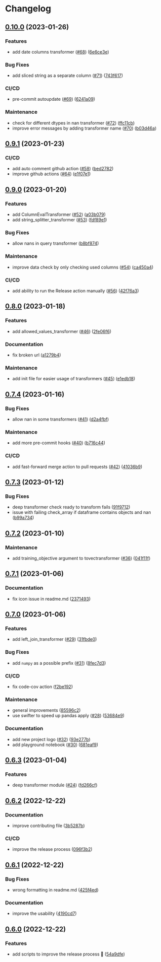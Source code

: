 # Changelog

## [0.10.0](https://github.com/chrislemke/sk-transformers/compare/v0.9.1...v0.10.0) (2023-01-26)


### Features

* add date columns transformer ([#68](https://github.com/chrislemke/sk-transformers/issues/68)) ([6e6ce3e](https://github.com/chrislemke/sk-transformers/commit/6e6ce3e305dc7a811e2867b4f7ab7605c54cc8f8))


### Bug Fixes

* add sliced string as a separate column ([#71](https://github.com/chrislemke/sk-transformers/issues/71)) ([743f617](https://github.com/chrislemke/sk-transformers/commit/743f61781f964bcbc481bb1fb47b0e7b878fda81))


### CI/CD

* pre-commit autoupdate ([#69](https://github.com/chrislemke/sk-transformers/issues/69)) ([6241a09](https://github.com/chrislemke/sk-transformers/commit/6241a09947fbbbcb6efc1da0043e7a1bfbe6001e))


### Maintenance

* check for different dtypes in nan transformer ([#72](https://github.com/chrislemke/sk-transformers/issues/72)) ([ffc11cb](https://github.com/chrislemke/sk-transformers/commit/ffc11cb5d17733663a0f8f8e87dac37fe3bc9f25))
* improve error messages by adding transformer name ([#70](https://github.com/chrislemke/sk-transformers/issues/70)) ([b03d46a](https://github.com/chrislemke/sk-transformers/commit/b03d46a6377cb233c143317c39ce80f75d562b87))

## [0.9.1](https://github.com/chrislemke/sk-transformers/compare/v0.9.0...v0.9.1) (2023-01-23)


### CI/CD

* add auto comment github action ([#58](https://github.com/chrislemke/sk-transformers/issues/58)) ([bed2782](https://github.com/chrislemke/sk-transformers/commit/bed2782594ac6881d4ac1f2e7643de4f293cf80b))
* improve github actions ([#64](https://github.com/chrislemke/sk-transformers/issues/64)) ([e1f07e1](https://github.com/chrislemke/sk-transformers/commit/e1f07e1b41e1ae81c72b7306c6323a54ff9d0319))

## [0.9.0](https://github.com/chrislemke/sk-transformers/compare/v0.8.0...v0.9.0) (2023-01-20)


### Features

* add ColumnEvalTransformer ([#52](https://github.com/chrislemke/sk-transformers/issues/52)) ([a03b079](https://github.com/chrislemke/sk-transformers/commit/a03b079d1818674c7115b4f3122656f0f1af1b1d))
* add string_splitter_transformer ([#53](https://github.com/chrislemke/sk-transformers/issues/53)) ([fdf89e1](https://github.com/chrislemke/sk-transformers/commit/fdf89e1dd9cb9de1348a9be11796a24023ec1817))


### Bug Fixes

* allow nans in query transformer ([b8bf874](https://github.com/chrislemke/sk-transformers/commit/b8bf8748124b12f634182af5660875f3b98e397c))


### Maintenance

* improve data check by only checking used columns ([#54](https://github.com/chrislemke/sk-transformers/issues/54)) ([ca450a4](https://github.com/chrislemke/sk-transformers/commit/ca450a4d69d0b9136996edf3dedb8a7e51b148d7))


### CI/CD

* add ability to run the Release action manually ([#56](https://github.com/chrislemke/sk-transformers/issues/56)) ([42f76a3](https://github.com/chrislemke/sk-transformers/commit/42f76a318e1202c6556b4b7f335cb855ec30368a))

## [0.8.0](https://github.com/chrislemke/sk-transformers/compare/v0.7.4...v0.8.0) (2023-01-18)


### Features

* add allowed_values_transformer ([#46](https://github.com/chrislemke/sk-transformers/issues/46)) ([2fe06f6](https://github.com/chrislemke/sk-transformers/commit/2fe06f6ebd688faa7bba7fb3a51b431fa4f83040))


### Documentation

* fix broken url ([a1279b4](https://github.com/chrislemke/sk-transformers/commit/a1279b4a6116f8580149070e6bde1231b0747971))


### Maintenance

* add init file for easier usage of transformers ([#45](https://github.com/chrislemke/sk-transformers/issues/45)) ([e1edb18](https://github.com/chrislemke/sk-transformers/commit/e1edb18c4a184e771de577eca6ab24c77fe38339))

## [0.7.4](https://github.com/chrislemke/sk-transformers/compare/v0.7.3...v0.7.4) (2023-01-16)


### Bug Fixes

* allow nan in some transformers ([#41](https://github.com/chrislemke/sk-transformers/issues/41)) ([d2a4fbf](https://github.com/chrislemke/sk-transformers/commit/d2a4fbff12bba82c0cc0077673f8ee5d3a6fcca9))


### Maintenance

* add more pre-commit hooks ([#40](https://github.com/chrislemke/sk-transformers/issues/40)) ([b716c44](https://github.com/chrislemke/sk-transformers/commit/b716c44693666fc64d30a1d15f861de6ab66d8d3))


### CI/CD

* add fast-forward merge action to pull requests ([#42](https://github.com/chrislemke/sk-transformers/issues/42)) ([41036b9](https://github.com/chrislemke/sk-transformers/commit/41036b95ec4f6af29844409b467deb17f597b92c))

## [0.7.3](https://github.com/chrislemke/sk-transformers/compare/v0.7.2...v0.7.3) (2023-01-12)


### Bug Fixes

* deep transformer check ready to transform fails ([91f9712](https://github.com/chrislemke/sk-transformers/commit/91f97120d04f724c0df9b6a9fb42b16d9bda5a28))
* issue with failing check_array if dataframe contains objects and nan ([b99a734](https://github.com/chrislemke/sk-transformers/commit/b99a7345d9fd2ac875e0576961cdb4f024b755b1))

## [0.7.2](https://github.com/chrislemke/sk-transformers/compare/v0.7.1...v0.7.2) (2023-01-10)


### Maintenance

* add training_objective argument to tovectransformer ([#36](https://github.com/chrislemke/sk-transformers/issues/36)) ([041f11f](https://github.com/chrislemke/sk-transformers/commit/041f11fd42437cae058c018b84b00455a705f175))

## [0.7.1](https://github.com/chrislemke/sk-transformers/compare/v0.7.0...v0.7.1) (2023-01-06)


### Documentation

* fix icon issue in readme.md ([2371493](https://github.com/chrislemke/sk-transformers/commit/237149335a1a7cc7453609ee4784a6cfbf606da9))

## [0.7.0](https://github.com/chrislemke/sk-transformers/compare/v0.6.3...v0.7.0) (2023-01-06)


### Features

* add left_join_transformer ([#29](https://github.com/chrislemke/sk-transformers/issues/29)) ([31fbde0](https://github.com/chrislemke/sk-transformers/commit/31fbde02aada7c81236d4775b9ccc7f29510ac2f))


### Bug Fixes

* add `numpy` as a possible prefix ([#31](https://github.com/chrislemke/sk-transformers/issues/31)) ([8fec7d3](https://github.com/chrislemke/sk-transformers/commit/8fec7d30b4ed8415b090182c7a27d09310f070a2))


### CI/CD

* fix code-cov action ([f2be192](https://github.com/chrislemke/sk-transformers/commit/f2be1920fb037a3b5e8e215347613035df4dd441))


### Maintenance

* general improvements ([85596c2](https://github.com/chrislemke/sk-transformers/commit/85596c2526accb6bda9e7e5efd959fbf8ea28588))
* use swifter to speed up pandas apply ([#28](https://github.com/chrislemke/sk-transformers/issues/28)) ([53684e9](https://github.com/chrislemke/sk-transformers/commit/53684e912fa752e0c2902e99b93fa45dacda2613))


### Documentation

* add new project logo ([#32](https://github.com/chrislemke/sk-transformers/issues/32)) ([93e277b](https://github.com/chrislemke/sk-transformers/commit/93e277b6b7c26e7fdb1919512bdc188b2d51254f))
* add playground notebook ([#30](https://github.com/chrislemke/sk-transformers/issues/30)) ([681eaf9](https://github.com/chrislemke/sk-transformers/commit/681eaf92e3cf41a9fb93b446b2b5c21877ddf5f1))

## [0.6.3](https://github.com/chrislemke/sk-transformers/compare/v0.6.2...v0.6.3) (2023-01-04)


### Features

* deep transformer module ([#24](https://github.com/chrislemke/sk-transformers/issues/24)) ([fd266cf](https://github.com/chrislemke/sk-transformers/commit/fd266cf10c629cc5c5d33528006480fd5094cc96))

## [0.6.2](https://github.com/chrislemke/sk-transformers/compare/v0.6.1...v0.6.2) (2022-12-22)


### Documentation

* improve contributing file ([3b5287b](https://github.com/chrislemke/sk-transformers/commit/3b5287b1cd326b65331b086b4d2c8275a3dd170a))


### CI/CD

* improve the release process ([096f3b2](https://github.com/chrislemke/sk-transformers/commit/096f3b2482688ab561bf3afa4b6d8b98e1736186))

## [0.6.1](https://github.com/chrislemke/sk-transformers/compare/v0.6.0...v0.6.1) (2022-12-22)


### Bug Fixes

* wrong formatting in readme.md ([425f4ed](https://github.com/chrislemke/sk-transformers/commit/425f4ed1cf173ffad7534dae035528bc2fa81072))


### Documentation

* improve the usability ([4190cd7](https://github.com/chrislemke/sk-transformers/commit/4190cd7c356b540e788dfe5930ab198a1c5a13fe))

## [0.6.0](https://github.com/chrislemke/sk-transformers/compare/v0.5.7...v0.6.0) (2022-12-22)


### Features

* add scripts to improve the release process 🚀 ([54a9dfe](https://github.com/chrislemke/sk-transformers/commit/54a9dfeda3c4448502206f5e3181f69da17df9a5))
